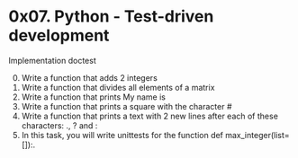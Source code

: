 # 0x07. Python - Test-driven development

Implementation doctest

0. Write a function that adds 2 integers
1. Write a function that divides all elements of a matrix
2. Write a function that prints My name is <first name> <last name>
3. Write a function that prints a square with the character #
4. Write a function that prints a text with 2 new lines after each of these characters: ., ? and :
5. In this task, you will write unittests for the function def max_integer(list=[]):.
